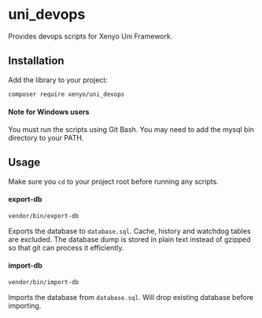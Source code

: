 # uni_devops

Provides devops scripts for Xenyo Uni Framework.

## Installation

Add the library to your project:

```bash
composer require xenyo/uni_devops
```

#### Note for Windows users

You must run the scripts using Git Bash. You may need to add the mysql bin directory to your PATH.

## Usage

Make sure you `cd` to your project root before running any scripts.

#### export-db

```bash
vendor/bin/export-db
```

Exports the database to `database.sql`. Cache, history and watchdog tables are excluded. The database dump is stored in plain text instead of gzipped so that git can process it efficiently.

#### import-db

```bash
vendor/bin/import-db
```
Imports the database from `database.sql`. Will drop existing database before importing.
